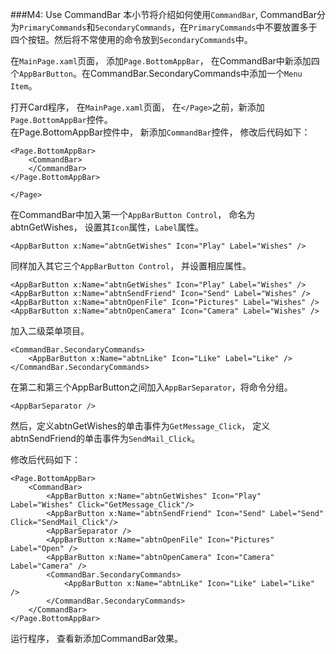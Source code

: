 ###M4: Use CommandBar
本小节将介绍如何使用`CommandBar`, CommandBar分为`PrimaryCommands`和`SecondaryCommands`，在`PrimaryCommands`中不要放置多于四个按钮。然后将不常使用的命令放到`SecondaryCommands`中。 

在`MainPage.xaml`页面， 添加`Page.BottomAppBar`， 在CommandBar中新添加四个`AppBarButton`。在CommandBar.SecondaryCommands中添加一个`Menu Item`。

打开Card程序， 在`MainPage.xaml`页面， 在`</Page>`之前，新添加`Page.BottomAppBar`控件。  
在Page.BottomAppBar控件中， 新添加`CommandBar`控件， 修改后代码如下：
    
	<Page.BottomAppBar>
        <CommandBar>
        </CommandBar>
    </Page.BottomAppBar>

	</Page>
在CommandBar中加入第一个`AppBarButton Control`， 命名为abtnGetWishes， 设置其`Icon`属性，`Label`属性。

	<AppBarButton x:Name="abtnGetWishes" Icon="Play" Label="Wishes" />

同样加入其它三个`AppBarButton Control`， 并设置相应属性。

    <AppBarButton x:Name="abtnGetWishes" Icon="Play" Label="Wishes" />
    <AppBarButton x:Name="abtnSendFriend" Icon="Send" Label="Wishes" />
    <AppBarButton x:Name="abtnOpenFile" Icon="Pictures" Label="Wishes" />
    <AppBarButton x:Name="abtnOpenCamera" Icon="Camera" Label="Wishes" />

加入二级菜单项目。

    <CommandBar.SecondaryCommands>
        <AppBarButton x:Name="abtnLike" Icon="Like" Label="Like" />
    </CommandBar.SecondaryCommands>

在第二和第三个AppBarButton之间加入`AppBarSeparator`，将命令分组。

	<AppBarSeparator />

然后，定义abtnGetWishes的单击事件为`GetMessage_Click`， 定义abtnSendFriend的单击事件为`SendMail_Click`。

修改后代码如下：

    <Page.BottomAppBar>
        <CommandBar>
            <AppBarButton x:Name="abtnGetWishes" Icon="Play" Label="Wishes" Click="GetMessage_Click"/>
            <AppBarButton x:Name="abtnSendFriend" Icon="Send" Label="Send" Click="SendMail_Click"/>
            <AppBarSeparator />
            <AppBarButton x:Name="abtnOpenFile" Icon="Pictures" Label="Open" />
            <AppBarButton x:Name="abtnOpenCamera" Icon="Camera" Label="Camera" />
            <CommandBar.SecondaryCommands>
                <AppBarButton x:Name="abtnLike" Icon="Like" Label="Like" />
            </CommandBar.SecondaryCommands>
        </CommandBar>
    </Page.BottomAppBar>

运行程序， 查看新添加CommandBar效果。